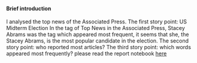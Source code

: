 #### Brief introduction ###
I analysed the top news of the Associated Press. The first story point: US Midterm Election
In the tag of Top News in the Associated Press, Stacey Abrams was the tag which appeared most frequent, it seems that she, the Stacey Abrams, is the most popular candidate in the election.
The second story point: who reported most articles? 
The third story point: which words appeared most frequently?
please read the report notebook [here](https://github.com/Alana-LI/python-data-assignments/blob/master/assignment2/assignment2.ipynb)
